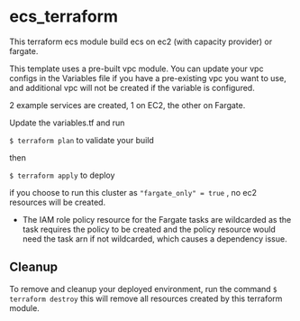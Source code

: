 # ecs_terraform

This terraform ecs module build ecs on ec2 (with capacity provider) or fargate.

This template uses a pre-built vpc module. You can update your vpc configs in the Variables file if you have a pre-existing vpc you want to use, and additional vpc will not be created if the variable is configured.

2 example services are created, 1 on EC2, the other on Fargate.

Update the variables.tf and run

`$ terraform plan`
to validate your build


then

`$ terraform apply` to deploy


if you choose to run this cluster as `"fargate_only" = true` , no ec2 resources will be created.


* The IAM role policy resource for the Fargate tasks are wildcarded as the task requires the policy to be created and the policy resource would need the task arn if not wildcarded, which causes a dependency issue.


## Cleanup

To remove and cleanup your deployed environment, run the command 
`$ terraform destroy`
this will remove all resources created by this terraform module.
